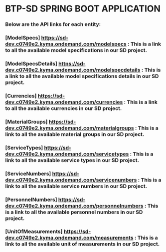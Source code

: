 # **BTP-SD SPRING BOOT APPLICATION**

### Below are the API links for each entity:

### [ModelSpecs] https://sd-dev.c0749e2.kyma.ondemand.com/modelspecs               : This is a link to all the available model specifications in our SD project.
### [ModelSpecsDetails] https://sd-dev.c0749e2.kyma.ondemand.com/modelspecdetails  : This is a link to all the available model specifications details in our SD project.
### [Currencies] https://sd-dev.c0749e2.kyma.ondemand.com/currencies               : This is a link to all the available currencies in our SD project. 
### [MaterialGroups] https://sd-dev.c0749e2.kyma.ondemand.com/materialgroups       : This is a link to all the available material groups in our SD project.
### [ServiceTypes] https://sd-dev.c0749e2.kyma.ondemand.com/servicetypes           : This is a link to all the available service types in our SD project.
### [ServiceNumbers] https://sd-dev.c0749e2.kyma.ondemand.com/servicenumbers       : This is a link to all the available service numbers in our SD project.
### [PersonnelNumbers] https://sd-dev.c0749e2.kyma.ondemand.com/personnelnumbers   : This is a link to all the available personnel numbers in our SD project.
### [UnitOfMeasurements] https://sd-dev.c0749e2.kyma.ondemand.com/measurements     : This is a link to all the available unit of measurements in our SD project.

 
